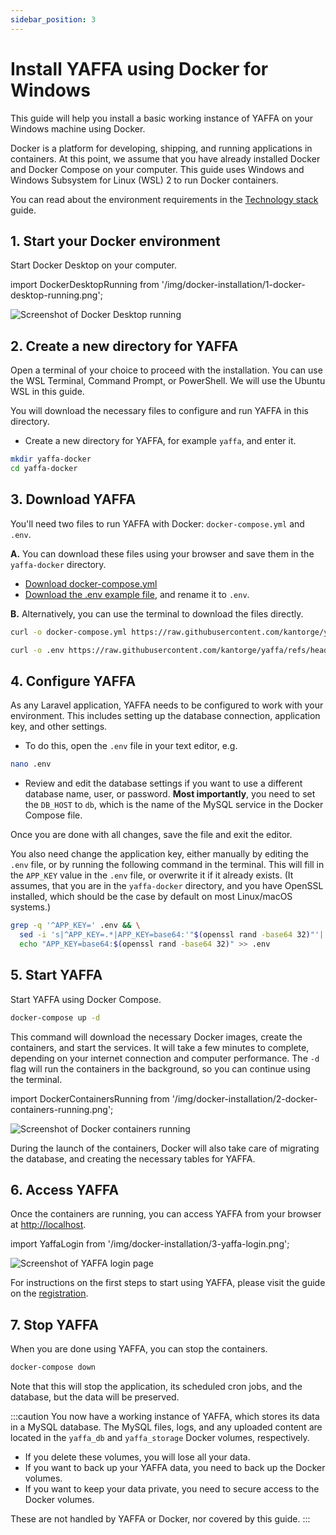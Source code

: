 ```yaml
---
sidebar_position: 3
---
```


# Install YAFFA using Docker for Windows

This guide will help you install a basic working instance of YAFFA on your Windows machine using Docker.

Docker is a platform for developing, shipping, and running applications in containers. At this point, we assume that you have already installed Docker and Docker Compose on your computer. This guide uses Windows and Windows Subsystem for Linux (WSL) 2 to run Docker containers.

You can read about the environment requirements in the [Technology stack](./technology.md) guide.

## 1. Start your Docker environment

Start Docker Desktop on your computer.

import DockerDesktopRunning from '/img/docker-installation/1-docker-desktop-running.png';

<img src={DockerDesktopRunning} alt="Screenshot of Docker Desktop running" className="zoomable img-50" />

## 2. Create a new directory for YAFFA

Open a terminal of your choice to proceed with the installation. You can use the WSL Terminal, Command Prompt, or PowerShell. We will use the Ubuntu WSL in this guide.

You will download the necessary files to configure and run YAFFA in this directory.

* Create a new directory for YAFFA, for example `yaffa`, and enter it.

```bash
mkdir yaffa-docker
cd yaffa-docker
```

## 3. Download YAFFA

You'll need two files to run YAFFA with Docker: `docker-compose.yml` and `.env`.

**A.** You can download these files using your browser and save them in the `yaffa-docker` directory.
- [Download docker-compose.yml](https://raw.githubusercontent.com/kantorge/yaffa/refs/heads/main/docker/docker-compose.yml)
- [Download the .env example file](https://raw.githubusercontent.com/kantorge/yaffa/refs/heads/main/.env.example), and rename it to `.env`.

**B.** Alternatively, you can use the terminal to download the files directly.

```bash
curl -o docker-compose.yml https://raw.githubusercontent.com/kantorge/yaffa/refs/heads/main/docker/docker-compose.yml
```

```bash
curl -o .env https://raw.githubusercontent.com/kantorge/yaffa/refs/heads/main/.env.example
```

## 4. Configure YAFFA

As any Laravel application, YAFFA needs to be configured to work with your environment. This includes setting up the database connection, application key, and other settings.

* To do this, open the `.env` file in your text editor, e.g.

```bash
nano .env
```

* Review and edit the database settings if you want to use a different database name, user, or password. **Most importantly**, you need to set the `DB_HOST` to `db`, which is the name of the MySQL service in the Docker Compose file.

Once you are done with all changes, save the file and exit the editor.

You also need change the application key, either manually by editing the `.env` file, or by running the following command in the terminal. This will fill in the `APP_KEY` value in the `.env` file, or overwrite it if it already exists.
(It assumes, that you are in the `yaffa-docker` directory, and you have OpenSSL installed, which should be the case by default on most Linux/macOS systems.)

```bash
grep -q '^APP_KEY=' .env && \
  sed -i 's|^APP_KEY=.*|APP_KEY=base64:'"$(openssl rand -base64 32)"'|' .env || \
  echo "APP_KEY=base64:$(openssl rand -base64 32)" >> .env
```

## 5. Start YAFFA

Start YAFFA using Docker Compose.

```bash
docker-compose up -d
```

This command will download the necessary Docker images, create the containers, and start the services. It will take a few minutes to complete, depending on your internet connection and computer performance. The `-d` flag will run the containers in the background, so you can continue using the terminal.

import DockerContainersRunning from '/img/docker-installation/2-docker-containers-running.png';

<img src={DockerContainersRunning} alt="Screenshot of Docker containers running" className="zoomable img-50" />

During the launch of the containers, Docker will also take care of migrating the database, and creating the necessary tables for YAFFA.

## 6. Access YAFFA

Once the containers are running, you can access YAFFA from your browser at [http://localhost](http://localhost).

import YaffaLogin from '/img/docker-installation/3-yaffa-login.png';

<img src={YaffaLogin} alt="Screenshot of YAFFA login page" className="zoomable img-50" />

For instructions on the first steps to start using YAFFA, please visit the guide on the [registration](../registration.md).

## 7. Stop YAFFA

When you are done using YAFFA, you can stop the containers.

```bash
docker-compose down
```

Note that this will stop the application, its scheduled cron jobs, and the database, but the data will be preserved.

:::caution
You now have a working instance of YAFFA, which stores its data in a MySQL database. The MySQL files, logs, and any uploaded content are located in the `yaffa_db` and `yaffa_storage` Docker volumes, respectively.

* If you delete these volumes, you will lose all your data.
* If you want to back up your YAFFA data, you need to back up the Docker volumes.
* If you want to keep your data private, you need to secure access to the Docker volumes.

These are not handled by YAFFA or Docker, nor covered by this guide.
:::